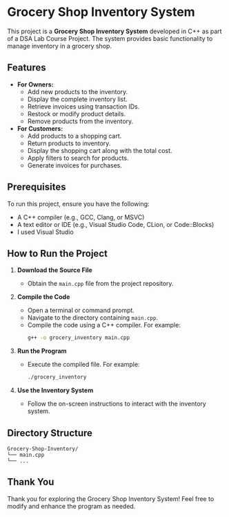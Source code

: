 # Grocery Shop Inventory System

This project is a **Grocery Shop Inventory System** developed in C++ as part of a DSA Lab Course Project. The system provides basic functionality to manage inventory in a grocery shop.

## Features
- **For Owners:**
  - Add new products to the inventory.
  - Display the complete inventory list.
  - Retrieve invoices using transaction IDs.
  - Restock or modify product details.
  - Remove products from the inventory.
- **For Customers:**
  - Add products to a shopping cart.
  - Return products to inventory.
  - Display the shopping cart along with the total cost.
  - Apply filters to search for products.
  - Generate invoices for purchases.

## Prerequisites
To run this project, ensure you have the following:

- A C++ compiler (e.g., GCC, Clang, or MSVC)
- A text editor or IDE (e.g., Visual Studio Code, CLion, or Code::Blocks)
- I used Visual Studio

## How to Run the Project

1. **Download the Source File**
   - Obtain the `main.cpp` file from the project repository.

2. **Compile the Code**
   - Open a terminal or command prompt.
   - Navigate to the directory containing `main.cpp`.
   - Compile the code using a C++ compiler. For example:
     ```bash
     g++ -o grocery_inventory main.cpp
     ```

3. **Run the Program**
   - Execute the compiled file. For example:
     ```bash
     ./grocery_inventory
     ```

4. **Use the Inventory System**
   - Follow the on-screen instructions to interact with the inventory system.

## Directory Structure
```
Grocery-Shop-Inventory/
└── main.cpp
└── ...
```

## Thank You
Thank you for exploring the Grocery Shop Inventory System! Feel free to modify and enhance the program as needed.
